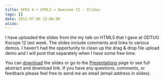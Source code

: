 ```yaml
---
title: APEX 4 + HTML5 = Awesome II - Slides
tags: []
date: 2012-07-06 12:06:00
alias:
---
```


I have uploaded the slides from the my talk on HTML5 that I gave at ODTUG Kscope 12 last week. The slides include comments and links to various demos. I haven't had the opportunity to clean up the drag &amp; drop file upload demo and I will post that separately when I have some free time.

You can [download](http://goo.gl/TpqRE) the slides or go to the [Presentations](http://www.talkapex.com/p/presentations.html) page to see full abstract and download link. If you have any questions, comments, or feedback please feel free to send me an email (email address in slides).